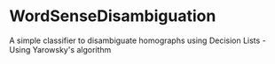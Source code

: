 # WordSenseDisambiguation
A simple classifier to disambiguate homographs using Decision Lists - Using Yarowsky's algorithm
